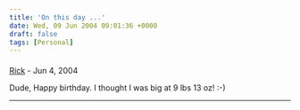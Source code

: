 ```yaml
---
title: 'On this day ...'
date: Wed, 09 Jun 2004 09:01:36 +0000
draft: false
tags: [Personal]
---
```



#### 
[Rick]( "") - <time datetime="2004-06-10 07:21:59">Jun 4, 2004</time>

Dude, Happy birthday. I thought I was big at 9 lbs 13 oz! :-)
<hr />
